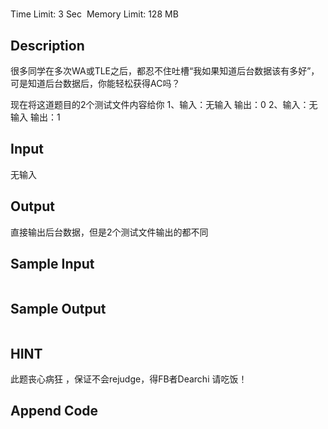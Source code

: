 # 
Time Limit: 3 Sec  Memory Limit: 128 MB


## Description
很多同学在多次WA或TLE之后，都忍不住吐槽“我如果知道后台数据该有多好”，可是知道后台数据后，你能轻松获得AC吗？

现在将这道题目的2个测试文件内容给你
1、输入：无输入
输出：0
2、输入：无输入
输出：1


## Input
无输入


## Output
直接输出后台数据，但是2个测试文件输出的都不同


## Sample Input
```

```
## Sample Output
```

```

## HINT
此题丧心病狂 ，保证不会rejudge，得FB者Dearchi 请吃饭！


## Append Code
